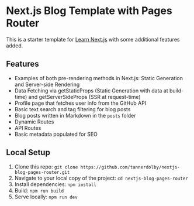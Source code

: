 # Next.js Blog Template with Pages Router
This is a starter template for [Learn Next.js](https://nextjs.org/learn-pages-router/basics/create-nextjs-app) with some additional features added.

## Features
- Examples of both pre-rendering methods in Next.js: Static Generation and Server-side Rendering
- Data Fetching via getStaticProps (Static Generation with data at build-time) and getServerSideProps (SSR at request-time)
- Profile page that fetches user info from the GitHub API
- Basic text search and tag filtering for blog posts
- Blog posts written in Markdown in the `posts` folder
- Dynamic Routes
- API Routes
- Basic metadata populated for SEO

## Local Setup
1. Clone this repo: `git clone https://github.com/tannerdolby/nextjs-blog-pages-router.git`
2. Navigate to your local copy of the project: `cd nextjs-blog-pages-router`
3. Install dependencies: `npm install`
4. Build: `npm run build`
5. Serve locally: `npm run dev`
